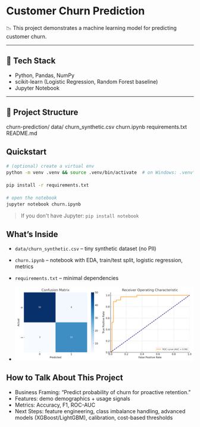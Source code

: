 # Customer Churn Prediction

📉 This project demonstrates a machine learning model for predicting customer churn.

---

## 🔧 Tech Stack
- Python, Pandas, NumPy
- scikit-learn (Logistic Regression, Random Forest baseline)
- Jupyter Notebook

---

## 📂 Project Structure
churn-prediction/
data/
churn_synthetic.csv
churn.ipynb
requirements.txt
README.md  

## Quickstart
```bash
# (optional) create a virtual env
python -m venv .venv && source .venv/bin/activate  # on Windows: .venv\Scripts\activate

pip install -r requirements.txt

# open the notebook
jupyter notebook churn.ipynb
```
> If you don't have Jupyter: `pip install notebook`

## What’s Inside
- `data/churn_synthetic.csv` – tiny synthetic dataset (no PII)
- `churn.ipynb` – notebook with EDA, train/test split, logistic regression, metrics
- `requirements.txt` – minimal dependencies

-  ![Churn Prediction Demo](churn-demo.png)


## How to Talk About This Project
- Business Framing: “Predict probability of churn for proactive retention.”
- Features: demo demographics + usage signals
- Metrics: Accuracy, F1, ROC-AUC
- Next Steps: feature engineering, class imbalance handling, advanced models (XGBoost/LightGBM), calibration, cost-based thresholds

